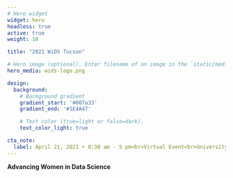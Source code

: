 ```yaml
---
# Hero widget
widget: hero
headless: true
active: true
weight: 10

title: "2021 WiDS Tucson"

# Hero image (optional). Enter filename of an image in the `static/media/` folder.
hero_media: wids-logo.png

design:
  background:
    # Background gradient
    gradient_start: '#007a33'
    gradient_end: '#1E4A47'

    # Text color (true=light or false=dark).
    text_color_light: true

cta_note:
  label: April 21, 2021 • 8:30 am - 5 pm<br>Virtual Event<br>University of Arizona
---
```


**Advancing Women in Data Science**
